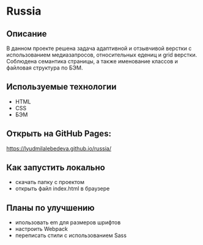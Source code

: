 # Russia

## Описание
В данном проекте решена задача адаптивной и отзывчивой верстки с использованием медиазапросов, относительных едениц и grid верстки. Соблюдена семантика страницы, а также именование классов и файловая структура по БЭМ.

## Используемые технологии
- HTML
- CSS
- БЭМ

## Открыть на GitHub Pages: 
https://lyudmilalebedeva.github.io/russia/

## Как запустить локально
- скачать папку с проектом
- открыть файл index.html в браузере

## Планы по улучшению
- ипользовать em для размеров шрифтов
- настроить Webpack
- переписать стили с использованием Sass
